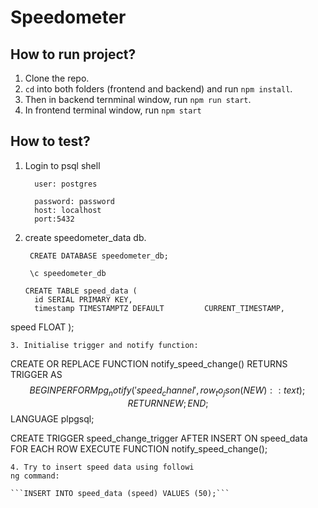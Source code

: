 ﻿# Speedometer

## How to run project?
1. Clone the repo.
2. ```cd``` into both folders (frontend and backend) and run ```npm install```.
3. Then in backend ternminal window, run ```npm run start```.
4. In frontend terminal window, run ```npm start```

## How to test?
1. Login to psql shell
   ```
     user: postgres
     password: password
     host: localhost
     port:5432
   ```
      
2. create speedometer_data db.
   ```
    CREATE DATABASE speedometer_db;

    \c speedometer_db

   CREATE TABLE speed_data (
     id SERIAL PRIMARY KEY,
     timestamp TIMESTAMPTZ DEFAULT         CURRENT_TIMESTAMP,
  speed FLOAT
);

```
3. Initialise trigger and notify function:

```
CREATE OR REPLACE FUNCTION notify_speed_change() RETURNS TRIGGER AS $$
BEGIN
  PERFORM pg_notify('speed_channel', row_to_json(NEW)::text);
  RETURN NEW;
END;
$$ LANGUAGE plpgsql;

CREATE TRIGGER speed_change_trigger
AFTER INSERT ON speed_data
FOR EACH ROW
EXECUTE FUNCTION notify_speed_change();
```
4. Try to insert speed data using followi
ng command:

```INSERT INTO speed_data (speed) VALUES (50);```
